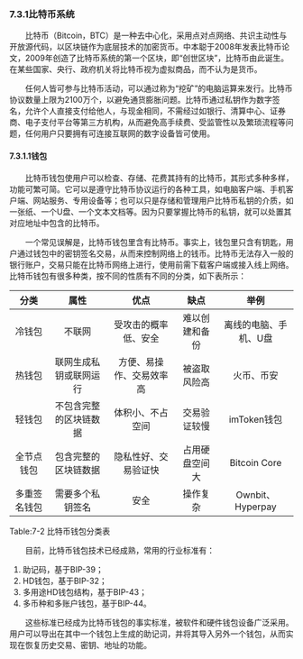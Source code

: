 ### 7.3.1比特币系统
&emsp;&emsp;比特币（Bitcoin，BTC）是一种去中心化，采用点对点网络、共识主动性与开放源代码，以区块链作为底层技术的加密货币。中本聪于2008年发表比特币论文，2009年创造了比特币系统的第一个区块，即“创世区块”，比特币由此诞生。在某些国家、央行、政府机关将比特币视为虚拟商品，而不认为是货币。

&emsp;&emsp;任何人皆可参与比特币活动，可以通过称为“挖矿”的电脑运算来发行。比特币协议数量上限为2100万个，以避免通货膨胀问题。比特币通过私钥作为数字签名，允许个人直接支付给他人，与现金相同，不需经过如银行、清算中心、证券商、电子支付平台等第三方机构，从而避免高手续费、受监管性以及繁琐流程等问题，任何用户只要拥有可连接互联网的数字设备皆可使用。
#### 7.3.1.1钱包
&emsp;&emsp;比特币钱包使用户可以检查、存储、花费其持有的比特币，其形式多种多样，功能可繁可简。它可以是遵守比特币协议运行的各种工具，如电脑客户端、手机客户端、网站服务、专用设备等；也可以只是存储和管理用户比特币私钥的介质，如一张纸、一个U盘、一个文本文档等。因为只要掌握比特币的私钥，就可以处置其对应地址中包含的比特币。

&emsp;&emsp;一个常见误解是，比特币钱包里含有比特币。事实上，钱包里只含有钥匙，用户通过钱包中的密钥签名交易，从而来控制网络上的钱币。比特币无法存入一般的银行账户，交易只能在比特币网络上进行，使用前需下载客户端或接入线上网络。比特币钱包有很多种类，按不同的性质有不同的分类，如下表所示：

|分类 | 属性 | 优点 | 缺点 | 举例|
|:--:|:--:|:--:|:--:|:--:|
冷钱包 | 不联网 | 受攻击的概率低、安全 | 难以创建和备份 | 离线的电脑、手机、U盘|
|热钱包 | 联网生成私钥或联网运行 | 方便、易操作、交易效率高 | 被盗取风险高 | 火币、币安|
|轻钱包 | 不包含完整的区块链数据 | 体积小、不占空间 | 交易验证较慢 | imToken钱包|
|全节点钱包 | 包含完整的区块链数据 | 隐私性好、交易验证快 | 占用硬盘空间大 | Bitcoin Core|
|多重签名钱包 | 需要多个私钥签名 | 安全 | 操作复杂 | Ownbit、Hyperpay|
Table:7-2 比特币钱包分类表

&emsp;&emsp;目前，比特币钱包技术已经成熟，常用的行业标准有：
1. 助记码，基于BIP-39；
2. HD钱包，基于BIP-32；
3. 多用途HD钱包结构，基于BIP-43；
4. 多币种和多账户钱包，基于BIP-44。

&emsp;&emsp;这些标准已经成为比特币钱包的事实标准，被软件和硬件钱包设备广泛采用。用户可以导出在其中一个钱包上生成的助记词，并将其导入另外一个钱包，从而实现在恢复历史交易、密钥、地址的功能。